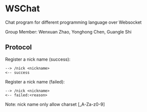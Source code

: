 WSChat
======

Chat program for different programming language over Websocket

Group Member: Wenxuan Zhao, Yonghong Chen, Guangle Shi

Protocol
--------

Register a nick name (success):
```
--> /nick <nickname>
<-- success
```

Register a nick name (failed):
```
--> /nick <nickname>
<-- failed:<reason>
```

Note: nick name only allow charset [_A-Za-z0-9]
